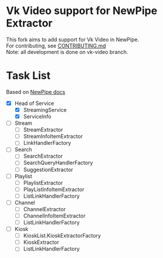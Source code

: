 # Vk Video support for NewPipe Extractor
This fork aims to add support for Vk Video in NewPipe.\
For contributing, see [CONTRIBUTING.md](CONTRIBUTING.md)\
Note: all development is done on vk-video branch.

# Task List
Based on [NewPipe docs](https://teamnewpipe.github.io/documentation/03_Implement_a_service)
- [X] Head of Service
    - [X] StreamingService
    - [X] ServiceInfo
- [ ] Stream
    - [ ] StreamExtractor
    - [ ] StreamInfoItemExtractor
    - [ ] LinkHandlerFactory
- [ ] Search
    - [ ] SearchExtractor
    - [ ] SearchQueryHandlerFactory
    - [ ] SuggestionExtractor
- [ ] Playlist
    - [ ] PlaylistExtractor
    - [ ] PlayListInfoItemExtractor
    - [ ] ListLinkHandlerFactory
- [ ] Channel
    - [ ] ChannelExtractor
    - [ ] ChannelInfoItemExtractor
    - [ ] ListLinkHandlerFactory
- [ ] Kiosk
    - [ ] KioskList.KioskExtractorFactory
    - [ ] KioskExtractor
    - [ ] ListLinkHandlerFactory
